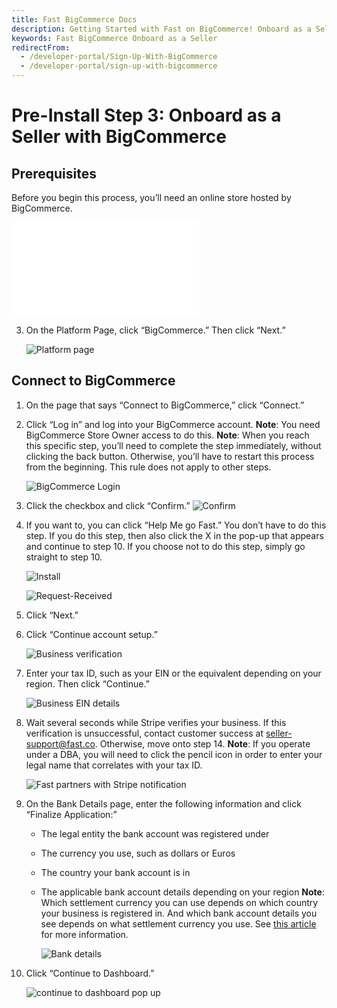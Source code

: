 ```yaml
---
title: Fast BigCommerce Docs
description: Getting Started with Fast on BigCommerce! Onboard as a Seller
keywords: Fast BigCommerce Onboard as a Seller
redirectFrom:
  - /developer-portal/Sign-Up-With-BigCommerce
  - /developer-portal/sign-up-with-bigcommerce
---
```


# Pre-Install Step 3: Onboard as a Seller with BigCommerce

## Prerequisites

Before you begin this process, you’ll need an online store hosted by BigCommerce.

<embed src="/reusables/for-developers/_platform_all_sign_up_as_a_seller.md" />

3. On the Platform Page, click “BigCommerce.” Then click “Next.”

   ![Platform page](images/big1.png)

## Connect to BigCommerce

1. On the page that says “Connect to BigCommerce,” click “Connect.”

2. Click “Log in” and log into your BigCommerce account.
   **Note**: You need BigCommerce Store Owner access to do this.
   **Note**: When you reach this specific step, you’ll need to complete the step immediately, without clicking the back button. Otherwise, you’ll have to restart this process from the beginning. This rule does not apply to other steps.

   ![BigCommerce Login](images/big22.png)

3. Click the checkbox and click “Confirm.”
   ![Confirm](images/big3.png)

4. If you want to, you can click “Help Me go Fast.” You don’t have to do this step. If you do this step, then also click the X in the pop-up that appears and continue to step 10. If you choose not to do this step, simply go straight to step 10.

   ![Install](images/big4.png)

   ![Request-Received](images/both5.png)

5. Click “Next.”
6. Click “Continue account setup.”

   ![Business verification](images/both6.png)

7. Enter your tax ID, such as your EIN or the equivalent depending on your region. Then click “Continue.”

   ![Business EIN details](images/both7.png)

8. Wait several seconds while Stripe verifies your business. If this verification is unsuccessful, contact customer success at seller-support@fast.co. Otherwise, move onto step 14.
   **Note**: If you operate under a DBA, you will need to click the pencil icon in order to enter your legal name that correlates with your tax ID.

   ![Fast partners with Stripe notification](images/both8.png)

9. On the Bank Details page, enter the following information and click “Finalize Application:”

   - The legal entity the bank account was registered under
   - The currency you use, such as dollars or Euros
   - The country your bank account is in
   - The applicable bank account details depending on your region
     **Note**: Which settlement currency you can use depends on which country your business is registered in. And which bank account details you see depends on what settlement currency you use. See [this article](https://stripe.com/docs/connect/bank-debit-card-payouts#supported-settlement) for more information.

     ![Bank details](images/both9.png)

10. Click “Continue to Dashboard.”

    ![continue to dashboard pop up](images/both10.png)
